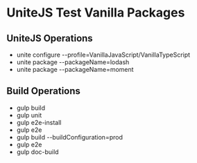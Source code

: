 # UniteJS Test Vanilla Packages

## UniteJS Operations

* unite configure --profile=VanillaJavaScript/VanillaTypeScript
* unite package --packageName=lodash
* unite package --packageName=moment

## Build Operations

* gulp build
* gulp unit
* gulp e2e-install
* gulp e2e
* gulp build --buildConfiguration=prod
* gulp e2e
* gulp doc-build
